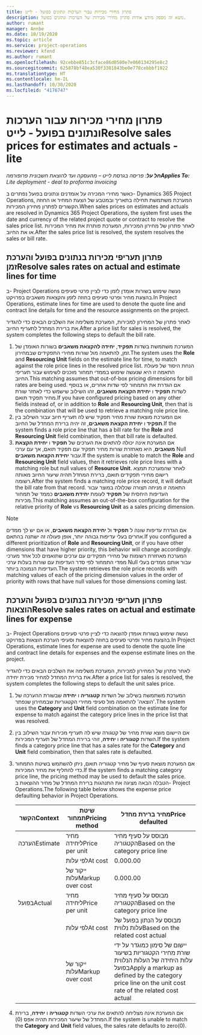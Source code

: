 ```yaml
---
title: פתרון מחירי מכירות עבור הערכות ונתונים בפועל - לייט
description: נושא זה מספק מידע אודות פתרון מחירי מכירות של הערכות ונתונים בפועל.
author: rumant
manager: Annbe
ms.date: 10/19/2020
ms.topic: article
ms.service: project-operations
ms.reviewer: kfend
ms.author: rumant
ms.openlocfilehash: 92cebbe851c3cface86d0580e7e060134295e8c2
ms.sourcegitcommit: 625878bf48ea530f3381843be0e778cebbbf1922
ms.translationtype: HT
ms.contentlocale: he-IL
ms.lasthandoff: 10/30/2020
ms.locfileid: "4176747"
---
```

# <a name="resolve-sales-prices-for-estimates-and-actuals---lite"></a><span data-ttu-id="7ded2-103">פתרון מחירי מכירות עבור הערכות ונתונים בפועל - לייט</span><span class="sxs-lookup"><span data-stu-id="7ded2-103">Resolve sales prices for estimates and actuals - lite</span></span>

<span data-ttu-id="7ded2-104">_**חל על**: פריסה בגרסת לייט – מהעסקה ועד להוצאת חשבונית פרופורמה_</span><span class="sxs-lookup"><span data-stu-id="7ded2-104">_**Applies To:** Lite deployment - deal to proforma invoicing_</span></span>

<span data-ttu-id="7ded2-105">כאשר מחירי המכירה על אומדנים ונתונים בפועל נפתרים ב- Dynamics 365 Project Operations, המערכת משתמשת תחילה בתאריך ובמטבע של הצעת המחיר או החוזה הקשורים לפתרון מחירון המכירות.</span><span class="sxs-lookup"><span data-stu-id="7ded2-105">When sales prices on estimates and actuals are resolved in Dynamics 365 Project Operations, the system first uses the date and currency of the related project quote or contract to resolve the sales price list.</span></span> <span data-ttu-id="7ded2-106">לאחר פתרון של מחירון המכירות, המערכת פותרת את מחיר המכירות או את החיוב.</span><span class="sxs-lookup"><span data-stu-id="7ded2-106">After the sales price list is resolved, the system resolves the sales or bill rate.</span></span>

## <a name="resolve-sales-rates-on-actual-and-estimate-lines-for-time"></a><span data-ttu-id="7ded2-107">פתרון תעריפי מכירות בנתונים בפועל והערכת זמן</span><span class="sxs-lookup"><span data-stu-id="7ded2-107">Resolve sales rates on actual and estimate lines for time</span></span>

<span data-ttu-id="7ded2-108">ב- Project Operations נעשה שימוש בשורות אומדן לזמן כדי לציין פרטי סעיפים בהצעת מחיר ופרטי סעיפים בחוזה לזמן והקצאות משאבים בפרויקט.</span><span class="sxs-lookup"><span data-stu-id="7ded2-108">In Project Operations, estimate lines for time are used to denote the quote line and contract line details for time and the resource assignments on the project.</span></span>

<span data-ttu-id="7ded2-109">לאחר פתרון של המחירון למכירות, המערכת משלימה את השלבים הבאים כדי להגדיר את ברירת המחדל לתעריף החיוב.</span><span class="sxs-lookup"><span data-stu-id="7ded2-109">After a price list for sales is resolved, the system completes the following steps to default the bill rate.</span></span>

1. <span data-ttu-id="7ded2-110">המערכת משתמשת בשדות **תפקיד**, **יחידה להקצאת משאבים** בשורות האומדן של זמן, להתאמה מול שורות מחירי התפקידים שבמחירון.</span><span class="sxs-lookup"><span data-stu-id="7ded2-110">The system uses the **Role** and **Resourcing Unit** fields on the estimate line for time, to match against the role price lines in the resolved price list.</span></span> <span data-ttu-id="7ded2-111">הנחת היסוד של פעולת התאמה זו היא שנעשה שימוש בממדי תמחור מוכנים לשימוש עבור תעריפי החיוב.</span><span class="sxs-lookup"><span data-stu-id="7ded2-111">This matching assumes that out-of-box pricing dimensions for bill rates are being used.</span></span> <span data-ttu-id="7ded2-112">אם הגדרת את התמחור לפי שדות אחרים, או בנוסף לשדות **תפקיד** ו **יחידת הקצאת משאבים**, זהו השילוב שישמש כדי לאחזר שורת מחיר תפקיד תואם.</span><span class="sxs-lookup"><span data-stu-id="7ded2-112">If you have configured pricing based on any other fields instead of, or in addition to **Role** and **Resourcing Unit**, then that is the combination that will be used to retrieve a matching role price line.</span></span>
2. <span data-ttu-id="7ded2-113">אם המערכת מוצאת שורת מחיר תפקיד שיש לה תעריף חיוב עבור השילוב בין **תפקיד** ו **יחידת הקצאת משאבים**, זה יהיה ברירת המחדל של החיוב.</span><span class="sxs-lookup"><span data-stu-id="7ded2-113">If the system finds a role price line that has a bill rate for the **Role** and **Resourcing Unit** field combination, then that bill rate is defaulted.</span></span>
3. <span data-ttu-id="7ded2-114">אם המערכת אינה יכולה להתאים את הערכים של **תפקיד** ו **יחידת הקצאת משאבים**, היא מאחזרת שורות מחיר תפקיד עם תפקיד תואם, אך עם ערכי Null עבור **יחידת הקצאת משאבים**.</span><span class="sxs-lookup"><span data-stu-id="7ded2-114">If the system is unable to match the **Role** and **Resourcing Unit** field values, then it retrieves role price lines with a matching role but null values of **Resource Unit**.</span></span> <span data-ttu-id="7ded2-115">לאחר שהמערכת תמצא רישום מחירי תפקידים תואם, ברירת המחדל תהיה שיעור החיוב מאותה רשומה.</span><span class="sxs-lookup"><span data-stu-id="7ded2-115">After the system finds a matching role price record, it will default the bill rate from that record.</span></span> <span data-ttu-id="7ded2-116">התאמה זו מניחה תצורה שכלולה במוצר עבור העדיפות היחסית של **תפקיד** לעומת **יחידת משאבים** כממד של תמחור מכירות.</span><span class="sxs-lookup"><span data-stu-id="7ded2-116">This matching assumes an out-of-the-box configuration for the relative priority of **Role** vs **Resourcing Unit** as a sales pricing dimension.</span></span>

> [!NOTE]
> <span data-ttu-id="7ded2-117">אם הגדרת עדיפות שונה ל **תפקיד** ול **יחידת הקצאת משאבים**, או אם יש לך ממדים אחרים בעלי עדיפות גבוהה יותר, אופן פעולה זה ישתנה בהתאם.</span><span class="sxs-lookup"><span data-stu-id="7ded2-117">If you configured a different prioritization of **Role** and **Resourcing Unit**, or if you have other dimensions that have higher priority, this behavior will change accordingly.</span></span> <span data-ttu-id="7ded2-118">המערכת מאחזרת רשומות של מחירי תפקידים עם ערכים שתואמים לכל אחד מערכי ממדי התמחור לפי סדר העדיפות עם שורות בעלות ערכי Null עבור אותם ממדים בעלי העדיפות הנמוכה ביותר.</span><span class="sxs-lookup"><span data-stu-id="7ded2-118">The system retrieves the role price records with matching values of each of the pricing dimension values in the order of priority with rows that have null values for those dimensions coming last.</span></span>

## <a name="resolve-sales-rates-on-actual-and-estimate-lines-for-expense"></a><span data-ttu-id="7ded2-119">פתרון תעריפי מכירות בנתונים בפועל והערכת הוצאות</span><span class="sxs-lookup"><span data-stu-id="7ded2-119">Resolve sales rates on actual and estimate lines for expense</span></span>

<span data-ttu-id="7ded2-120">ב- Project Operations נעשה שימוש בשורות אומדן להוצאה כדי לציין פרטי סעיפים בהצעת מחיר ופרטי סעיפים בחוזה להוצאות וסעיפי הערכת הוצאות בפרויקט.</span><span class="sxs-lookup"><span data-stu-id="7ded2-120">In Project Operations, estimate lines for expense are used to denote the quote line and contract line details for expenses and the expense estimate lines on the project.</span></span>

<span data-ttu-id="7ded2-121">לאחר פתרון של המחירון למכירות, המערכת משלימה את השלבים הבאים כדי להגדיר את ברירת המחדל למחיר מכירת יחידה.</span><span class="sxs-lookup"><span data-stu-id="7ded2-121">After a price list for sales is resolved, the system completes the following steps to default the unit sales price.</span></span>

1. <span data-ttu-id="7ded2-122">המערכת משתמשת בשילוב של השדות **קטגוריה** ו **יחידה** שבשורת ההערכה של 'הוצאה' להתאמה מול סעיפי מחירי הקטגוריות שבמחירון שנפתר.</span><span class="sxs-lookup"><span data-stu-id="7ded2-122">The system uses the **Category** and **Unit** field combination on the estimate line for expense to match against the category price lines in the price list that was resolved.</span></span>
2. <span data-ttu-id="7ded2-123">אם היישום מוצא שורת מחיר של קטגורה שיש לה תעריף מכירות עבור השילוב בין השדות **קטגוריה** ו **יחידה**, זוהי ברירת המחדל של תעריף המכירות.</span><span class="sxs-lookup"><span data-stu-id="7ded2-123">If the system finds a category price line that has a sales rate for the **Category** and **Unit** field combination, then that sales rate is defaulted.</span></span>
3. <span data-ttu-id="7ded2-124">אם המערכת מוצאת סעיף של מחיר קטגוריה תואם, ניתן להשתמש בשיטת התמחור כדי להחליף את מחיר המכירות.</span><span class="sxs-lookup"><span data-stu-id="7ded2-124">If the system finds a matching category price line, the pricing method may be used to default the sales price.</span></span> <span data-ttu-id="7ded2-125">הטבלה הבאה מציגה את התנהגות ברירת המחדל של מחיר ההוצאות ב- Project Operations.</span><span class="sxs-lookup"><span data-stu-id="7ded2-125">The following table below shows the expense price defaulting behavior in Project Operations.</span></span>

    | <span data-ttu-id="7ded2-126">הקשר</span><span class="sxs-lookup"><span data-stu-id="7ded2-126">Context</span></span> | <span data-ttu-id="7ded2-127">שיטת תמחור</span><span class="sxs-lookup"><span data-stu-id="7ded2-127">Pricing method</span></span> | <span data-ttu-id="7ded2-128">מחיר ברירת מחדל</span><span class="sxs-lookup"><span data-stu-id="7ded2-128">Price defaulted</span></span> |
    | --- | --- | --- |
    | <span data-ttu-id="7ded2-129">הערכה</span><span class="sxs-lookup"><span data-stu-id="7ded2-129">Estimate</span></span> | <span data-ttu-id="7ded2-130">מחיר ליחידה</span><span class="sxs-lookup"><span data-stu-id="7ded2-130">Price per unit</span></span> | <span data-ttu-id="7ded2-131">מבוסס על סעיף מחיר הקטגוריה</span><span class="sxs-lookup"><span data-stu-id="7ded2-131">Based on the category price line</span></span> |
    | &nbsp; | <span data-ttu-id="7ded2-132">לפי עלות</span><span class="sxs-lookup"><span data-stu-id="7ded2-132">At cost</span></span> | <span data-ttu-id="7ded2-133">0.00</span><span class="sxs-lookup"><span data-stu-id="7ded2-133">0.00</span></span> |
    | &nbsp; | <span data-ttu-id="7ded2-134">ייקור של עלות</span><span class="sxs-lookup"><span data-stu-id="7ded2-134">Markup over cost</span></span> | <span data-ttu-id="7ded2-135">0.00</span><span class="sxs-lookup"><span data-stu-id="7ded2-135">0.00</span></span> |
    | <span data-ttu-id="7ded2-136">בפועל</span><span class="sxs-lookup"><span data-stu-id="7ded2-136">Actual</span></span> | <span data-ttu-id="7ded2-137">מחיר ליחידה</span><span class="sxs-lookup"><span data-stu-id="7ded2-137">Price per unit</span></span> | <span data-ttu-id="7ded2-138">מבוסס על סעיף מחיר הקטגוריה</span><span class="sxs-lookup"><span data-stu-id="7ded2-138">Based on the category price line</span></span> |
    | &nbsp; | <span data-ttu-id="7ded2-139">לפי עלות</span><span class="sxs-lookup"><span data-stu-id="7ded2-139">At cost</span></span> | <span data-ttu-id="7ded2-140">מבוסס על הנתון בפועל של עלות נלווית</span><span class="sxs-lookup"><span data-stu-id="7ded2-140">Based on the related cost actual</span></span> |
    | &nbsp; | <span data-ttu-id="7ded2-141">ייקור של עלות</span><span class="sxs-lookup"><span data-stu-id="7ded2-141">Markup over cost</span></span> | <span data-ttu-id="7ded2-142">יישום של סימון כמוגדר על ידי שורת מחירי הקטגוריות בשיעור עלות היחידה של העלות הנלווית בפועל</span><span class="sxs-lookup"><span data-stu-id="7ded2-142">Apply a markup as defined by the category price line on the unit cost rate of the related cost actual</span></span> |

4. <span data-ttu-id="7ded2-143">אם המערכת אינה מצליחה להתאים את ערכי השדות **קטגוריה** ו **יחידה**, ברירת המחדל של שיעור המכירות תהיה אפס (0).</span><span class="sxs-lookup"><span data-stu-id="7ded2-143">If the system is unable to match the **Category** and **Unit** field values, the sales rate defaults to zero(0).</span></span>
